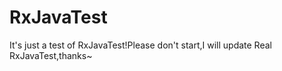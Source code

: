 # RxJavaTest
It's just a test of RxJavaTest!Please don't start,I will update Real RxJavaTest,thanks~
